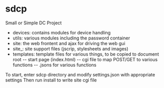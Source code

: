 # sdcp
Small or Simple DC Project

- devices: contains modules for device handling 
- utils: various modules including the password container
- site: the web frontent and ajax for driving the web gui
- site_: site support files (jscrip, stylesheets and images)
- templates: template files for various things, to be copied to document root
-- start page (index.html)
-- cgi file to map POST/GET to various functions
-- .jsons for various functions

To start, enter sdcp directory and modify settings.json with appropriate settings
Then run install to write site cgi file
